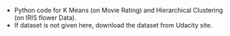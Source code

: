 - Python code for K Means (on Movie Rating) and Hierarchical Clustering (on IRIS flower Data).
- If dataset is not given here, download the dataset from Udacity site.
